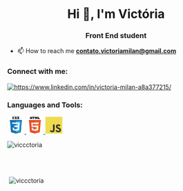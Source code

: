 <h1 align="center">Hi 👋, I'm Victória</h1>
<h3 align="center">Front End student</h3>

- 📫 How to reach me **contato.victoriamilan@gmail.com**

<h3 align="left">Connect with me:</h3>
<p align="left">
<a href="https://linkedin.com/in/https://www.linkedin.com/in/victoria-milan-a8a377215/" target="blank"><img align="center" src="https://raw.githubusercontent.com/rahuldkjain/github-profile-readme-generator/master/src/images/icons/Social/linked-in-alt.svg" alt="https://www.linkedin.com/in/victoria-milan-a8a377215/" height="30" width="40" /></a>
</p>

<h3 align="left">Languages and Tools:</h3>
<p align="left"> <a href="https://www.w3schools.com/css/" target="_blank" rel="noreferrer"> <img src="https://raw.githubusercontent.com/devicons/devicon/master/icons/css3/css3-original-wordmark.svg" alt="css3" width="40" height="40"/> </a> <a href="https://www.w3.org/html/" target="_blank" rel="noreferrer"> <img src="https://raw.githubusercontent.com/devicons/devicon/master/icons/html5/html5-original-wordmark.svg" alt="html5" width="40" height="40"/> </a> <a href="https://developer.mozilla.org/en-US/docs/Web/JavaScript" target="_blank" rel="noreferrer"> <img src="https://raw.githubusercontent.com/devicons/devicon/master/icons/javascript/javascript-original.svg" alt="javascript" width="40" height="40"/> </a> </p>

<p><img align="left" src="https://github-readme-stats.vercel.app/api/top-langs?username=viccctoria&show_icons=true&locale=en&layout=compact&theme=dracula" alt="viccctoria" /></p>

<br>
<br>
<br>
<br>  

<p>&nbsp;<img align="center" src="https://github-readme-stats.vercel.app/api?username=viccctoria&show_icons=true&locale=en&theme=dracula" alt="viccctoria" /></p>

<!---
viccctoria/viccctoria is a ✨ special ✨ repository because its `README.md` (this file) appears on your GitHub profile.
You can click the Preview link to take a look at your changes.
--->
